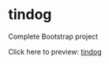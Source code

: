 # tindog
Complete Bootstrap project

Click here to preview: [tindog](https://vishal-the-nonpareil.github.io/tindog/)
